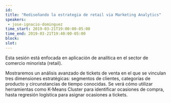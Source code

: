```yaml
---
id: 
title: "Rediseñando la estrategia de retail via Marketing Analytics"
speakers:
 - jose-ignacio-dominguez
time_start: 2019-03-21T19:00:00-05:00
time_end: 2019-03-21T19:40:00-05:00
block: 
slot: 
---
```


Esta sesión está enfocada en aplicación de analítica en el sector de comercio minorista (retail).

Mostraremos un análisis avanzado de tickets de venta en el que se vinculan tres dimensiones estratégicas: segmentos de clientes, categorías de producto y circunstancias de tiempo conocidas. Se verá cómo utilizar herramientas como K-Means Cluster para identificar ocasiones de compra, hasta regresión logística para asignar ocasiones a tickets.